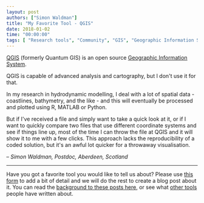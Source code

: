 ```yaml
---
layout: post
authors: ["Simon Waldman"]
title: "My Favorite Tool - QGIS"
date: 2018-01-02
time: "00:00:00"
tags: [ "Research tools", "Community", "GIS", "Geographic Information Systems"]
---
```


[QGIS](https://www.qgis.org/en/site/) (formerly Quantum GIS) is an open source [Geographic Information System](https://en.wikipedia.org/wiki/Geographic_information_system).

QGIS is capable of advanced analysis and cartography, but I don't use it for that. 

In my research in hydrodynamic modelling, I deal with a lot of spatial data - coastlines, bathymetry, and the like - 
and this will eventually be processed and plotted using R, MATLAB or Python.

But if I've received a file and simply want to take a quick look at it, or if I want to 
quickly compare two files that use different coordinate systems and see if things line up, most of the time I can
throw the file at QGIS and it will show it to me with a few clicks. This approach lacks the 
reproducibility of a coded solution, but it's an awful lot quicker for a throwaway visualisation.

– *Simon Waldman, Postdoc, Aberdeen, Scotland*

---

Have you got a favorite tool you would like to tell us about? Please use [this form](https://docs.google.com/forms/d/e/1FAIpQLSeiu5NzJsLxYueaQrNn_qKbaa5JR2Sz12CeCRyedKQxwb54Dw/viewform) to add a bit of detail 
and we will do the rest to create a blog post about it. You can read the [background to these posts here](https://software-carpentry.org/blog/2017/10/fave-tools.html), 
or see what [other tools](https://software-carpentry.org/blog/2017/11/favorites.html) people have written about.
